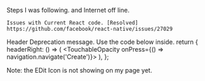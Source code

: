  <!--  Focus on this app is to see how data flow through the application -->
 <!--  Completed so far 
  installed 
  "npm install react-navigation"
   -->

   Steps I was following. and Internet off line.

    Issues with Current React code. [Resolved]
    https://github.com/facebook/react-native/issues/27029


 Header Deprecation message. Use the code below inside. 
  return {
    headerRight: () => (
      <TouchableOpacity onPress={() => navigation.navigate('Create')}>
        <Feather name="plus" size={30} />
      </TouchableOpacity>
    ),
  };

  Note: the EDit Icon is not showing on my page yet. 